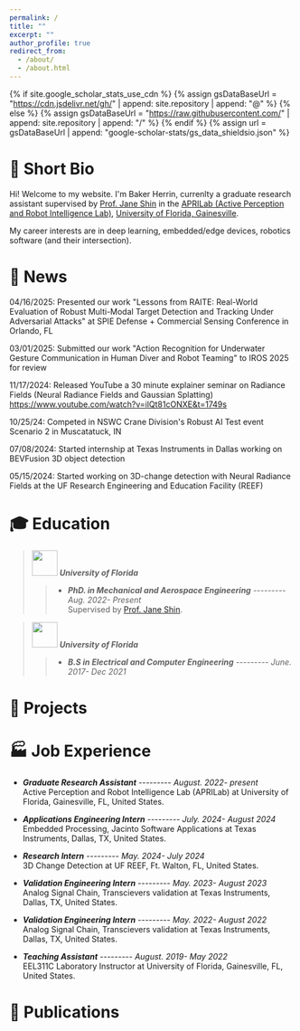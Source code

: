 ```yaml
---
permalink: /
title: ""
excerpt: ""
author_profile: true
redirect_from: 
  - /about/
  - /about.html
---
```


{% if site.google_scholar_stats_use_cdn %}
{% assign gsDataBaseUrl = "https://cdn.jsdelivr.net/gh/" | append: site.repository | append: "@" %}
{% else %}
{% assign gsDataBaseUrl = "https://raw.githubusercontent.com/" | append: site.repository | append: "/" %}
{% endif %}
{% assign url = gsDataBaseUrl | append: "google-scholar-stats/gs_data_shieldsio.json" %}

<span class='anchor' id='about-me'></span>

# 👤 Short Bio

<!-- ***Jiayi Wu*** is a member of the [RoboPI](https://robopi.ece.ufl.edu/people.html#Grad) lab, he is a master’s student(thesis) in ECE Department of the University of Florida. His research focus is on low-cost 3D reconstruction and depth estimation in scattering medium. He is currently working on wraping up his master thesis project under the supervision of Prof. Islam. The primaly research goal of his thesis is to formulate a fast and robust underwater 3D reconstruction algorithm based on the fusion of SfM algorithm and deep learning. He is also collaboraing with other students across the lab to make it lightweight and deployable on low-power robotic systems. -->

Hi! Welcome to my website. I'm Baker Herrin, currenlty a graduate research assistant supervised by [Prof. Jane Shin](https://mae.ufl.edu/people/faculty/primary/profiles/jane-jaejeong-shin/) in the [APRILab (Active Perception and Robot Intelligence Lab)](https://janeshin-website.github.io/), [University of Florida, Gainesville](https://www.ufl.edu/).

My career interests are in deep learning, embedded/edge devices, robotics software (and their intersection).

<!-- My research is focused on data-driven robot planning and 3D mapping. My research seeks to combine the domains of deep learning, uncertainty quantification, path planning, and 3D reconstruction. Some areas of interest are Neural Radiance Fields, planning algorithms, SLAM, and Model Predictive Control. Through my research I'm seeking to enhance our ability to use robotics as a tool to better map and track changes in the environment around us. -->

<!-- <a href='https://scholar.google.com/citations?user=xoZE1GsAAAAJ&hl'><img src="https://img.shields.io/endpoint?url={{ url | url_encode }}&logo=Google%20Scholar&labelColor=f6f6f6&color=9cf&style=flat&label=citations"></a>. -->

<!-- ***My research interest includes:***
- Photorealistic Robot Mapping
- Underwater perception platforms
- 3D Change detection -->

<!-- - The application of computer vision in the medical field (including but not limited to medical image processing, pathological image segmentation, image enhancement) -->
<!-- - AI-based Surgical Navigation: Make AI have the ability to generate structured diagnostic reports through medical images, and combine NLP algorithms and computer vision technology to achieve surgical navigation -->
<!-- - Surgical robot: Enable surgical robots to have accurate multi-modal fusion perception ability and precise motion control and can perform precise surgery according to the instructions analyzed by doctors or AI -->

<!-- [***Latest CV's link***](/pdf/Ph.D_Intern-CV-Jiayi Wu.pdf) -->

# 📰 News

<!--- --->
04/16/2025: Presented our work "Lessons from RAITE: Real-World Evaluation of Robust
Multi-Modal Target Detection and Tracking Under
Adversarial Attacks" at SPIE Defense + Commercial Sensing Conference in Orlando, FL

03/01/2025: Submitted our work "Action Recognition for Underwater Gesture Communication in Human
Diver and Robot Teaming" to IROS 2025 for review

11/17/2024: Released YouTube a 30 minute explainer seminar on Radiance Fields (Neural Radiance Fields and Gaussian Splatting) https://www.youtube.com/watch?v=ilQt81cONXE&t=1749s

10/25/24: Competed in NSWC Crane Division's Robust AI Test event Scenario 2 in Muscatatuck, IN

07/08/2024: Started internship at Texas Instruments in Dallas working on BEVFusion 3D object detection

05/15/2024: Started working on 3D-change detection with Neural Radiance Fields at the UF Research Engineering and Education Facility (REEF)

<!-- - 2024/06/06: Our paper [“Event3DGS: Event-Based 3D Gaussian Splatting for High-Speed Robot Egomotion”](https://arxiv.org/abs/2406.02972) has been submitted to CoRL 2024.

- 2024/03/15: Our paper [“MARVIS: Motion & Geometry Aware Real and Virtual Image Segmentation”](https://arxiv.org/abs/2403.09850) has been submitted to IROS 2024.
  
- 2023/12/07: ***Our paper [“Microwave Backscatter Phenomenology of Corn Fields at L-Band Using a Full-Wave Electromagnetic Solver”](https://ieeexplore.ieee.org/document/10347257) has been published in the IEEE Transactions on Geoscience and Remote Sensing (IEEE TGRS) !!!***

- 2023/06/06: ***Our paper [“3D Reconstruction of Underwater Scenes using Nonlinear Domain Projection”](https://ieeexplore.ieee.org/document/10195131) won Best Paper Award at the IEEE Conference on Artificial Intelligence (IEEE CAI) 2023, Santa Clara, California !!!***

- 2023/05/01: ***Our paper “3D Reconstruction of Underwater Scenes using Nonlinear Domain Projection” has been accepted by IEEE Conference on Artificial Intelligence (IEEE CAI) 2023 !!!***

- 2023/04/03: ***Our paper “VALIDATION OF A FULL-WAVE BACKSCATTER MODEL FOR CORN FIELDS USING MEASUREMENTS FROM A GROUND-BASED SCATTEROMETER” has been accepted by IGARSS 2023 !!!*** -->

<!-- - 2023/02/15: The journal [“3D Reconstruction of Underwater Scenes using Nonlinear Domain Projection”](https://youtu.be/roiOpPyAvZ0) was submitted to IEEE TCSVT. -->

<!-- - 2023/01/16: ***Our paper [“UDepth: Fast Monocular Depth Estimation for Visually-guided Underwater Robots”](https://ieeexplore.ieee.org/abstract/document/10161471) has been accepted by ICRA 2023 !!!*** -->

<!-- - 2022/09/15: The paper [“UDepth: Fast Monocular Depth Estimation for Visually-guided Underwater Robots”](https://arxiv.org/abs/2209.12358) I collaborated with Boxiao Yu and Prof. Islam was submitted to ICRA 2023. -->

<!-- - 2022/08/23: Completed the summer internship at Vobile and got a return offer (recommended by Dr. Zhao).

- 2022/05/23: Joined the team of [Dr. Zhao (CTO of Vobile)](https://vobile.com/about/jian-zhao/) of Vobile as an audio and video algorithm development engineer (summer internship).

- 2022/01/10: Join [Professor Judge](https://abe.ufl.edu/people/faculty/jasmeet-judge/)'s Remote Sensing Lab (as Graduate Student Assistant) and be responsible for the development of a large-scale automated generation of 3D plant models. -->

# 🎓 Education

><a href="https://www.ece.ufl.edu/"><img class="svg" src="/images/UFL_logo.png" width="45pt"></a>  ***University of Florida***
>>- ***PhD. in Mechanical and Aerospace Engineering*** --------- *Aug. 2022- Present*  
Supervised by [Prof. Jane Shin](https://jahid.ece.ufl.edu/).

><a href="https://www.ece.ufl.edu/"><img class="svg" src="/images/UFL_logo.png" width="45pt"></a>  ***University of Florida***
>>- ***B.S in Electrical and Computer Engineering*** --------- *June. 2017- Dec 2021*  


# 📃 Projects 

<!-- <div class='paper-box'><div class='paper-box-image'><div><div class="badge">A Collaborative Project</div><img src='images/Depth_estimation_project.jpeg' alt="sym" width="100%"></div></div>
<div class='paper-box-text' markdown="1">

### UDepth
- A monocular underwater depth estimation pipeline, using RMI as the input space, constructs a lightweight domain projection module, a lightweight CNN feature extraction module, and a lightweight Transformer-based depth estimation network. And the depth estimation network is supervised with knowledge of underwater light attenuation as a prior. The results show that our depth estimation accuracy is close to the SOTA model, and much faster than them.  
This is a collaborative project on underwater depth estimation with Boxiao Yu, a Ph.D. student in RoboPI lab.  
[[IEEE Xplore]](https://ieeexplore.ieee.org/abstract/document/10161471) [[arXiv]](https://arxiv.org/abs/2209.12358) [[Code]](https://github.com/uf-robopi/UDepth) [[pre-print]](/pdf/2209.12358.pdf)

</div>
</div>

<div class='paper-box'><div class='paper-box-image'><div><div class="badge">Master's Thesis</div><img src='images/FU-SfM_project.png' alt="sym" width="100%"></div></div>
<div class='paper-box-text' markdown="1">

### SDU-SfM
- A fast depth-guided semi-dense underwater 3D reconstruction pipeline without a deep learning model. Underwater image restoration is implemented through RMI channel and underwater imaging model to improve the number of feature matches. Reduce the computational complexity of feature extraction by using the depth map as a mask. In order to achieve higher quality(semi-dense) underwater 3D reconstruction, the depth maps are used as the supervision to refine the 3D point cloud and remove noise.  
This project is my master's thesis, we have submitted a journal to the IEEE Transactions on Artificial Intelligence (TAI). Here is the [video demo](https://youtu.be/roiOpPyAvZ0).  

</div>
</div>

<div class='paper-box'><div class='paper-box-image'><div><div class="badge">R&D Internship Project</div><img src='images/infringing_video_retrieval_project.png' alt="sym" width="100%"></div></div>
<div class='paper-box-text' markdown="1">

### Learning-based Infringing Video Retrieval
- An learning-based infringing video retrieval system based on the fusion of global features and local features. I did a summer internship in the Vobile’s R&D department under the supervision of Dr. Zhao, CTO of Vobile. I built a learning-based infringing video retrieval system based on the fusion of global features and local features. I used Vobile's video database to train the model, and achieved good performance. Before I ended my internship, I put it together into a python package and organize each component in the system into an easy-to-use python toolkit. I also wrote the manual of the package and a document about future optimization steps to finally handed over to the person who took over the project.  

</div>
</div> -->

# 🏭 Job Experience

- ***Graduate Research Assistant*** --------- *August. 2022- present*  
Active Perception and Robot Intelligence Lab (APRILab) at University of Florida, Gainesville, FL, United States.

- ***Applications Engineering Intern*** --------- *July. 2024- August 2024*  
Embedded Processing, Jacinto Software Applications at Texas Instruments, Dallas, TX, United States.

- ***Research Intern*** --------- *May. 2024- July 2024*  
3D Change Detection at UF REEF, Ft. Walton, FL, United States.

- ***Validation Engineering Intern*** --------- *May. 2023- August 2023*  
Analog Signal Chain, Transcievers validation at Texas Instruments, Dallas, TX, United States.

- ***Validation Engineering Intern*** --------- *May. 2022- August 2022*  
Analog Signal Chain, Transcievers validation at Texas Instruments, Dallas, TX, United States.

- ***Teaching Assistant*** --------- *August. 2019- May 2022*  
EEL311C Laboratory Instructor at University of Florida, Gainesville, FL, United States.

# 📝 Publications 

<!-- <div class='paper-box'><div class='paper-box-image'><div><div class="badge">CAI 2023 (Best Paper Award)</div><img src='images/SDU_SfM.gif' alt="sym" width="100%"></div></div>
<div class='paper-box-text' markdown="1">

-	`Wu, Jiayi`, Yu, Boxiao, Islam, Md Jahidul. ***3D Reconstruction of Underwater Scenes using Nonlinear Domain Projection***. *IEEE CAI (Best Paper Award)*. 2023  
[[IEEE Xplore]](https://ieeexplore.ieee.org/document/10195131) [[Poster]](https://robopi.ece.ufl.edu/files/pubs/sdu_sfm.pdf) [[Video demo]](https://youtu.be/roiOpPyAvZ0)

</div>
</div>

<div class='paper-box'><div class='paper-box-image'><div><div class="badge">ICRA 2023 (has been accepted)</div><img src='images/udepth.gif' alt="sym" width="100%"></div></div>
<div class='paper-box-text' markdown="1">

-	Yu, Boxiao, `Wu, Jiayi`, Islam, Md Jahidul. ***UDepth: Fast Monocular Depth Estimation for Visually-guided Underwater Robots***. *ICRA*. 2023, pp. 3116-3123, doi: 10.1109/ICRA48891.2023.10161471.  
[[IEEE Xplore]](https://ieeexplore.ieee.org/abstract/document/10161471) [[arXiv]](https://arxiv.org/abs/2209.12358) [[Code]](https://github.com/uf-robopi/UDepth) [[pre-print]](/pdf/2209.12358.pdf)

</div>
</div>

-	A. Kaleo Roberts, Kamal Sarabandi, Jasmeet Judge, Alejandro Monsivais-Huertero, `Jiayi Wu`. ***VALIDATION OF A FULL-WAVE BACKSCATTER MODEL FOR CORN FIELDS USING MEASUREMENTS FROM A GROUND-BASED SCATTEROMETER***. *IGARSS*. 2023   -->